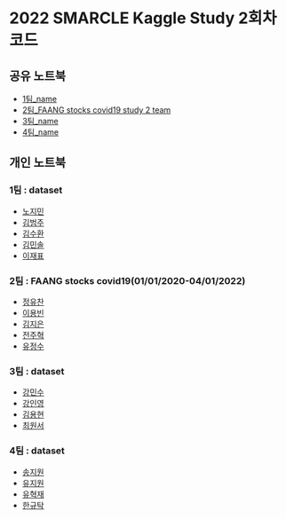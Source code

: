 # 2022 SMARCLE Kaggle Study 2회차 코드


## 공유 노트북
- [1팀_name]()
- [2팀_FAANG stocks covid19 study 2 team](https://www.kaggle.com/code/junguchan/faang-stocks-covid19-study-2-team)
- [3팀_name]()
- [4팀_name]()

## 개인 노트북

### 1팀 : dataset
- [노지민]()
- [김범주]()
- [김수환]()
- [김민솔]()
- [이재표]()

### 2팀 : FAANG stocks covid19(01/01/2020-04/01/2022)
- [정유찬](https://www.kaggle.com/junguchan/faang-stocks-covid19-visualization-by-date)
- [이용빈](https://www.kaggle.com/code/leeyongbin/faang-stock-data-visualization/notebook)
- [김지은](https://www.kaggle.com/code/kimdobby/faang-stocks-covid19/notebook)
- [전주혁]()
- [유정수](https://www.kaggle.com/code/ryujungsoo/faang-stocks-covid19)     
        
### 3팀 : dataset
- [강민수]()
- [강인영](https://www.kaggle.com/code/inyeongkang/pubg-only-eda)
- [김용현]()
- [최원서](https://www.kaggle.com/code/cwonseo/smarcle-ai-kaggle-study-pubg-cws)

### 4팀 : dataset
- [송지원]()
- [유지원](https://www.kaggle.com/code/jiyajiwon/visualization-heart-failure-prediction)
- [유혁재]()
- [한규탁]()

